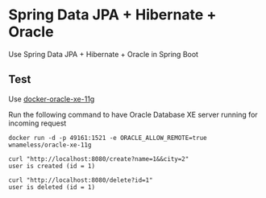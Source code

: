 # Spring Data JPA + Hibernate + Oracle

Use Spring Data JPA + Hibernate + Oracle in Spring Boot

## Test

Use [docker-oracle-xe-11g](https://github.com/wnameless/docker-oracle-xe-11g)

Run the following command to have Oracle Database XE server running for incoming request

```
docker run -d -p 49161:1521 -e ORACLE_ALLOW_REMOTE=true wnameless/oracle-xe-11g
```

```
curl "http://localhost:8080/create?name=1&&city=2"
user is created (id = 1)

curl "http://localhost:8080/delete?id=1"
user is deleted (id = 1)
```
